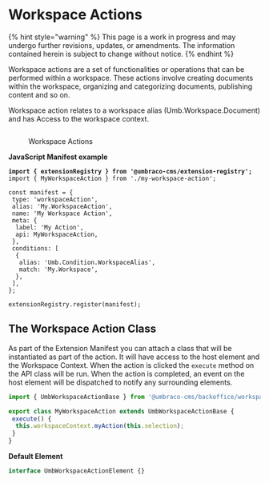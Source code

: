 # Workspace Actions

{% hint style="warning" %}
This page is a work in progress and may undergo further revisions, updates, or amendments. The information contained herein is subject to change without notice.
{% endhint %}

Workspace actions are a set of functionalities or operations that can be performed within a workspace. These actions involve creating documents within the workspace, organizing and categorizing documents, publishing content and so on.

Workspace action relates to a workspace alias (Umb.Workspace.Document) and has Access to the workspace context.

<figure><img src="../../.gitbook/assets/workspace-actions.svg" alt=""><figcaption><p>Workspace Actions</p></figcaption></figure>

**JavaScript Manifest example**

<pre class="language-javascript"><code class="lang-javascript"><strong>import { extensionRegistry } from '@umbraco-cms/extension-registry';
</strong>import { MyWorkspaceAction } from './my-workspace-action';

const manifest = {
 type: 'workspaceAction',
 alias: 'My.WorkspaceAction',
 name: 'My Workspace Action',
 meta: {
  label: 'My Action',
  api: MyWorkspaceAction,
 },
 conditions: [
  {
   alias: 'Umb.Condition.WorkspaceAlias',
   match: 'My.Workspace',
  },
 ],
};

extensionRegistry.register(manifest);
</code></pre>

## The Workspace Action Class

As part of the Extension Manifest you can attach a class that will be instantiated as part of the action. It will have access to the host element and the Workspace Context. When the action is clicked the `execute` method on the API class will be run. When the action is completed, an event on the host element will be dispatched to notify any surrounding elements.

```ts
import { UmbWorkspaceActionBase } from '@umbraco-cms/backoffice/workspace';

export class MyWorkspaceAction extends UmbWorkspaceActionBase {
 execute() {
  this.workspaceContext.myAction(this.selection);
 }
}
```

**Default Element**

```typescript
interface UmbWorkspaceActionElement {}
```
